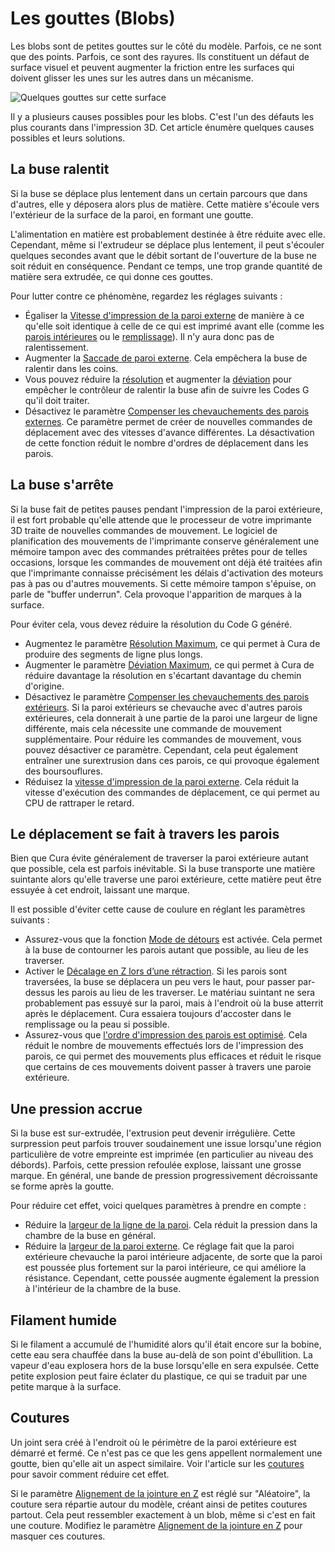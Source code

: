 Les gouttes (Blobs)
====
Les blobs sont de petites gouttes sur le côté du modèle. Parfois, ce ne sont que des points. Parfois, ce sont des rayures. Ils constituent un défaut de surface visuel et peuvent augmenter la friction entre les surfaces qui doivent glisser les unes sur les autres dans un mécanisme.

![Quelques gouttes sur cette surface](../../../articles/images/blobs.jpg)

Il y a plusieurs causes possibles pour les blobs. C'est l'un des défauts les plus courants dans l'impression 3D. Cet article énumère quelques causes possibles et leurs solutions.

La buse ralentit
----
Si la buse se déplace plus lentement dans un certain parcours que dans d'autres, elle y déposera alors plus de matière. Cette matière s'écoule vers l'extérieur de la surface de la paroi, en formant une goutte.

L'alimentation en matière est probablement destinée à être réduite avec elle. Cependant, même si l'extrudeur se déplace plus lentement, il peut s'écouler quelques secondes avant que le débit sortant de l'ouverture de la buse ne soit réduit en conséquence. Pendant ce temps, une trop grande quantité de matière sera extrudée, ce qui donne ces gouttes.

Pour lutter contre ce phénomène, regardez les réglages suivants :
* Égaliser la [Vitesse d'impression de la paroi externe](../speed/speed_wall_0.md) de manière à ce qu'elle soit identique à celle de ce qui est imprimé avant elle (comme les [parois intérieures](../speed/speed_wall_x.md) ou le [remplissage](../speed/speed_infill.md)). Il n'y aura donc pas de ralentissement.
* Augmenter la [Saccade de paroi externe](../speed/jerk_wall_0.md). Cela empêchera la buse de ralentir dans les coins.
* Vous pouvez réduire la [résolution](../meshfix/meshfix_maximum_resolution.md) et augmenter la [déviation](../meshfix/meshfix_maximum_deviation.md) pour empêcher le contrôleur de ralentir la buse afin de suivre les Codes G qu'il doit traiter.
* Désactivez le paramètre [Compenser les chevauchements des parois externes](../shell/travel_compensate_overlapping_walls_0_enabled.md). Ce paramètre permet de créer de nouvelles commandes de déplacement avec des vitesses d'avance différentes. La désactivation de cette fonction réduit le nombre d'ordres de déplacement dans les parois.

La buse s'arrête
----
Si la buse fait de petites pauses pendant l'impression de la paroi extérieure, il est fort probable qu'elle attende que le processeur de votre imprimante 3D traite de nouvelles commandes de mouvement. Le logiciel de planification des mouvements de l'imprimante conserve généralement une mémoire tampon avec des commandes prétraitées prêtes pour de telles occasions, lorsque les commandes de mouvement ont déjà été traitées afin que l'imprimante connaisse précisément les délais d'activation des moteurs pas à pas ou d'autres mouvements. Si cette mémoire tampon s'épuise, on parle de "buffer underrun". Cela provoque l'apparition de marques à la surface.

Pour éviter cela, vous devez réduire la résolution du Code G généré.
* Augmentez le paramètre [Résolution Maximum](../meshfix/meshfix_maximum_resolution.md), ce qui permet à Cura de produire des segments de ligne plus longs.
* Augmenter le paramètre [Déviation Maximum](../meshfix/meshfix_maximum_deviation.md), ce qui permet à Cura de réduire davantage la résolution en s'écartant davantage du chemin d'origine.
* Désactivez le paramètre [Compenser les chevauchements des parois extérieurs](../shell/travel_compensate_overlapping_walls_0_enabled.md). Si la paroi extérieurs se chevauche avec d'autres parois extérieures, cela donnerait à une partie de la paroi une largeur de ligne différente, mais cela nécessite une commande de mouvement supplémentaire. Pour réduire les commandes de mouvement, vous pouvez désactiver ce paramètre. Cependant, cela peut également entraîner une surextrusion dans ces parois, ce qui provoque également des boursouflures.
* Réduisez la [vitesse d'impression de la paroi externe](../speed/speed_wall_0.md). Cela réduit la vitesse d'exécution des commandes de déplacement, ce qui permet au CPU de rattraper le retard.

Le déplacement se fait à travers les parois
----
Bien que Cura évite généralement de traverser la paroi extérieure autant que possible, cela est parfois inévitable. Si la buse transporte une matière suintante alors qu'elle traverse une paroi extérieure, cette matière peut être essuyée à cet endroit, laissant une marque.

Il est possible d'éviter cette cause de coulure en réglant les paramètres suivants :
* Assurez-vous que la fonction [Mode de détours](../travel/retraction_combing.md) est activée. Cela permet à la buse de contourner les parois autant que possible, au lieu de les traverser.
* Activer le [Décalage en Z lors d’une rétraction](../travel/retraction_hop_enabled.md). Si les parois sont traversées, la buse se déplacera un peu vers le haut, pour passer par-dessus les parois au lieu de les traverser. Le matériau suintant ne sera probablement pas essuyé sur la paroi, mais à l'endroit où la buse atterrit après le déplacement. Cura essaiera toujours d'accoster dans le remplissage ou la peau si possible.
* Assurez-vous que [l'ordre d'impression des parois est optimisé](../shell/optimize_wall_printing_order.md). Cela réduit le nombre de mouvements effectués lors de l'impression des parois, ce qui permet des mouvements plus efficaces et réduit le risque que certains de ces mouvements doivent passer à travers une paroie extérieure.

Une pression accrue
----
Si la buse est sur-extrudée, l'extrusion peut devenir irrégulière. Cette surpression peut parfois trouver soudainement une issue lorsqu'une région particulière de votre empreinte est imprimée (en particulier au niveau des débords). Parfois, cette pression refoulée explose, laissant une grosse marque. En général, une bande de pression progressivement décroissante se forme après la goutte.

Pour réduire cet effet, voici quelques paramètres à prendre en compte :
* Réduire la [largeur de la ligne de la paroi](../resolution/wall_line_width.md). Cela réduit la pression dans la chambre de la buse en général.
* Réduire la [largeur de la paroi externe](../shell/wall_0_inset.md). Ce réglage fait que la paroi extérieure chevauche la paroi intérieure adjacente, de sorte que la paroi est poussée plus fortement sur la paroi intérieure, ce qui améliore la résistance. Cependant, cette poussée augmente également la pression à l'intérieur de la chambre de la buse.

Filament humide
----
Si le filament a accumulé de l'humidité alors qu'il était encore sur la bobine, cette eau sera chauffée dans la buse au-delà de son point d'ébullition. La vapeur d'eau explosera hors de la buse lorsqu'elle en sera expulsée. Cette petite explosion peut faire éclater du plastique, ce qui se traduit par une petite marque à la surface.

Coutures
----
Un joint sera créé à l'endroit où le périmètre de la paroi extérieure est démarré et fermé. Ce n'est pas ce que les gens appellent normalement une goutte, bien qu'elle ait un aspect similaire. Voir l'article sur les [coutures](seam.md) pour savoir comment réduire cet effet.

Si le paramètre [Alignement de la jointure en Z](../shell/z_seam_type.md) est réglé sur "Aléatoire", la couture sera répartie autour du modèle, créant ainsi de petites coutures partout. Cela peut ressembler exactement à un blob, même si c'est en fait une couture. Modifiez le paramètre [Alignement de la jointure en Z](../shell/z_seam_type.md) pour masquer ces coutures.
